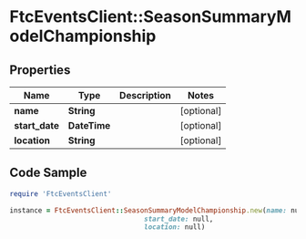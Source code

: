 # FtcEventsClient::SeasonSummaryModelChampionship

## Properties

Name | Type | Description | Notes
------------ | ------------- | ------------- | -------------
**name** | **String** |  | [optional] 
**start_date** | **DateTime** |  | [optional] 
**location** | **String** |  | [optional] 

## Code Sample

```ruby
require 'FtcEventsClient'

instance = FtcEventsClient::SeasonSummaryModelChampionship.new(name: null,
                                 start_date: null,
                                 location: null)
```


